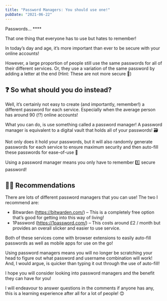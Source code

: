 ```yaml
---
title: "Password Managers: You should use one!"
pubDate: "2021-06-22"
---
```


Passwords… \*\*\*\*

That one thing that everyone has to use but hates to remember!

In today’s day and age, it’s more important than ever to be secure with your
online accounts!

However, a large proportion of people still use the same passwords for all of
their different services. Or, they use a variation of the same password by
adding a letter at the end (Hint: These are not more secure 🤭)

## ❓ So what should you do instead?

Well, it’s certainly not easy to create (and importantly, remember!) a different
password for each service. Especially when the average person has around 90 (⁉️)
online accounts!

What you can do, is use something called a password manager! A password manager
is equivalent to a digital vault that holds all of your passwords! 🗃

Not only does it hold your passwords, but it will also randomly generate
passwords for each service to ensure maximum security and then auto-fill these
passwords for ease-of-use 🔑

Using a password manager means you only have to remember 1️⃣ secure password!

## 👨‍💻 Recommendations

There are lots of different password managers that you can use! The two I
recommend are:

- Bitwarden (https://bitwarden.com/) – This is a completely free option that’s
  good for getting into this way of living!
- 1Password (https://1password.com/) – This costs around £2 / month but provides
  an overall slicker and easier to use service.

Both of these services come with browser extensions to easily auto-fill
passwords as well as mobile apps for use on the go!

Using password managers means you will no longer be scratching your head to
figure out what password and username combination will work! And, I would argue,
is quicker than typing it out through the use of auto-fill!

I hope you will consider looking into password managers and the benefit they can
have for you!

I will endeavour to answer questions in the comments if anyone has any, this is
a learning experience after all for a lot of people! 😊
